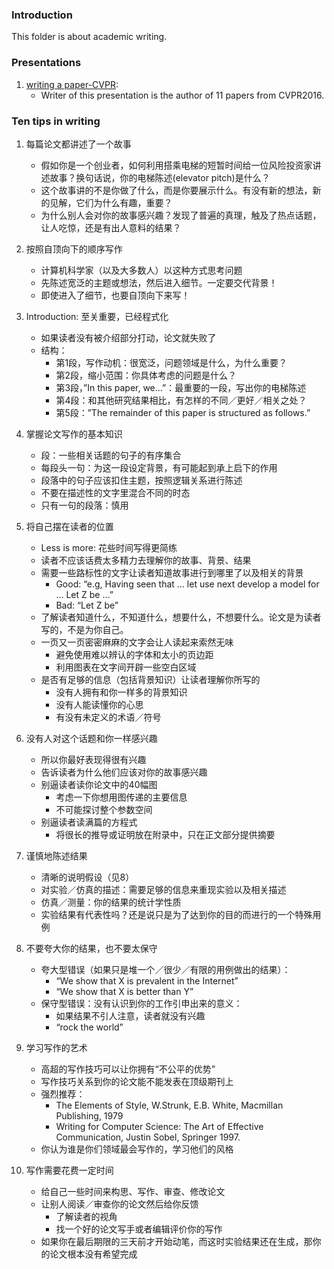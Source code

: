 ### Introduction
This folder is about academic writing.

### Presentations
1. [writing a paper-CVPR][1]:
	- Writer of this presentation is the author of 11 papers from CVPR2016. 

### Ten tips in writing
1. 每篇论文都讲述了一个故事
	- 假如你是一个创业者，如何利用搭乘电梯的短暂时间给一位风险投资家讲述故事？换句话说，你的电梯陈述(elevator pitch)是什么？
	- 这个故事讲的不是你做了什么，而是你要展示什么。有没有新的想法，新的见解，它们为什么有趣，重要？
	- 为什么别人会对你的故事感兴趣？发现了普遍的真理，触及了热点话题，让人吃惊，还是有出人意料的结果？

2. 按照自顶向下的顺序写作
	- 计算机科学家（以及大多数人）以这种方式思考问题
	- 先陈述宽泛的主题或想法，然后进入细节。一定要交代背景！
	- 即使进入了细节，也要自顶向下来写！

3. Introduction: 至关重要，已经程式化
	- 如果读者没有被介绍部分打动，论文就失败了
	- 结构：
		- 第1段，写作动机：很宽泛，问题领域是什么，为什么重要？
		- 第2段，缩小范围：你具体考虑的问题是什么？
		- 第3段，”In this paper, we…”：最重要的一段，写出你的电梯陈述
		- 第4段：和其他研究结果相比，有怎样的不同／更好／相关之处？
		- 第5段：”The remainder of this paper is structured as follows.”

4. 掌握论文写作的基本知识
	- 段：一些相关话题的句子的有序集合
	- 每段头一句：为这一段设定背景，有可能起到承上启下的作用
	- 段落中的句子应该扣住主题，按照逻辑关系进行陈述
	- 不要在描述性的文字里混合不同的时态
	- 只有一句的段落：慎用

5. 将自己摆在读者的位置
	- Less is more: 花些时间写得更简练
	- 读者不应该话费太多精力去理解你的故事、背景、结果
	- 需要一些路标性的文字让读者知道故事进行到哪里了以及相关的背景
		- Good: “e.g, Having seen that … let use next develop a model for … Let Z be …”
		- Bad: “Let Z be”
	- 了解读者知道什么，不知道什么，想要什么，不想要什么。论文是为读者写的，不是为你自己。
	- 一页又一页密密麻麻的文字会让人读起来索然无味
		- 避免使用难以辨认的字体和太小的页边距
		- 利用图表在文字间开辟一些空白区域
	- 是否有足够的信息（包括背景知识）让读者理解你所写的
		- 没有人拥有和你一样多的背景知识
		- 没有人能读懂你的心思
		- 有没有未定义的术语／符号

6. 没有人对这个话题和你一样感兴趣
	- 所以你最好表现得很有兴趣
	- 告诉读者为什么他们应该对你的故事感兴趣
	- 别逼读者读你论文中的40幅图
		- 考虑一下你想用图传递的主要信息
		- 不可能探讨整个参数空间
	- 别逼读者读满篇的方程式
		- 将很长的推导或证明放在附录中，只在正文部分提供摘要

7. 谨慎地陈述结果
	- 清晰的说明假设（见8）
	- 对实验／仿真的描述：需要足够的信息来重现实验以及相关描述
	- 仿真／测量：你的结果的统计学性质
	- 实验结果有代表性吗？还是说只是为了达到你的目的而进行的一个特殊用例

8. 不要夸大你的结果，也不要太保守
	- 夸大型错误（如果只是堆一个／很少／有限的用例做出的结果）：
		- “We show that X is prevalent in the Internet”
		- “We show that X is better than Y”
	- 保守型错误：没有认识到你的工作引申出来的意义：
		- 如果结果不引人注意，读者就没有兴趣
		- “rock the world”

9. 学习写作的艺术
	- 高超的写作技巧可以让你拥有“不公平的优势”
	- 写作技巧关系到你的论文能不能发表在顶级期刊上
	- 强烈推荐：
		- The Elements of Style, W.Strunk, E.B. White, Macmillan Publishing, 1979
		- Writing for Computer Science: The Art of Effective Communication, Justin Sobel, Springer 1997. 
	- 你认为谁是你们领域最会写作的，学习他们的风格

10. 写作需要花费一定时间
	-  给自己一些时间来构思、写作、审查、修改论文
	- 让别人阅读／审查你的论文然后给你反馈
		- 了解读者的视角
		- 找一个好的论文写手或者编辑评价你的写作
	- 如果你在最后期限的三天前才开始动笔，而这时实验结果还在生成，那你的论文根本没有希望完成

[1]:	http://faculty.ucmerced.edu/mhyang/course/eecs286/index.htm